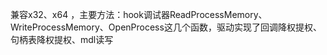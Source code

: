 兼容x32、x64 ，主要方法：hook调试器ReadProcessMemory、WriteProcessMemory、OpenProcess这几个函数，驱动实现了回调降权提权、句柄表降权提权、mdl读写